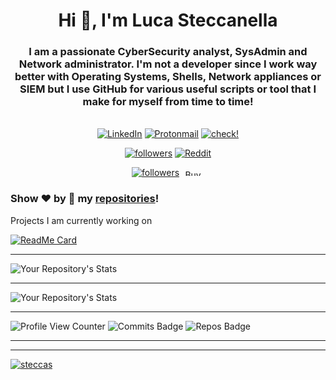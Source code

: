 <h1 align="center">Hi 👋, I'm Luca Steccanella</h1>

<h3 align="center">I am a passionate CyberSecurity analyst, SysAdmin and Network administrator.
I'm not a developer since I work way better with Operating Systems, Shells, Network appliances or SIEM but I use GitHub for various useful scripts or tool that I make for myself from time to time!
</h3>

<p align="center">
<br>
<a href="https://www.linkedin.com/in/lucasteccanella/"><img src="https://img.shields.io/badge/linkedin-%230077B5.svg?&style=for-the-badge&logo=linkedin&logoColor=white" alt="LinkedIn" /></a>
<a href="mailto:steccas@pm.me"><img src="https://img.shields.io/badge/gmail-%23D14836.svg?&style=for-the-badge&logo=protonmail&logoColor=white" alt="Protonmail"/></a>
<a href="https://steccas.linktr.ee/"><img alt="check!" src="https://img.shields.io/website?style=for-the-badge&up_message=links&url=https%3A%2F%2Fkkvanonymous.github.io%2F"></a>
</p>
<p align="center">
  <a href="https://twitter.com/Steccas94"><img alt="followers" title="Follow me on Twitter" src="https://img.shields.io/twitter/follow/Steccas94?color=55960c&label=Follow&logo=twitter&logoColor=white&style=for-the-badge"/></a>
  <a href="https://www.reddit.com/user/Steccas/"><img alt="Reddit" title="Reddit" src="https://img.shields.io/badge/-Reddit-FF5700?style=for-the-badge&logo=reddit&logoColor=white"/></a>
</p>
<p align="center">
  <a href="https://github.com/Steccas"><img alt="followers" title="Follow me on Github" src="https://img.shields.io/github/followers/Steccas?color=236ad3&style=for-the-badge&logo=github&label=Follow"/></a>
  <a href="https://www.buymeacoffee.com/steccas" target="_blank"><img src="https://cdn.buymeacoffee.com/buttons/v2/default-yellow.png" alt="Buy Me A Coffee" style="height: 10px !important;width: 36px !important;" ></a>
</p>

### Show ❤️ by 🌟 my [repositories](https://github.com/Steccas?tab=repositories)!

<summary>
  Projects I am currently working on
</summary>

[![ReadMe Card](https://github-readme-stats.vercel.app/api/pin/?username=Steccas&repo=ProtonClient)](https://github.com/Steccas/ProtonClient)

____

![Your Repository's Stats](https://github-readme-stats.vercel.app/api?username=Steccas&show_icons=true&count_private=true)
____

![Your Repository's Stats](https://github-readme-stats.vercel.app/api/top-langs/?username=Steccas&layout=compact&count_private=true)
____

![Profile View Counter](https://komarev.com/ghpvc/?username=Steccas) ![Commits Badge](https://badges.pufler.dev/commits/monthly/Steccas) ![Repos Badge](https://badges.pufler.dev/repos/Steccas)
____

<!--START_SECTION:activity-->
<!--END_SECTION:activity-->
____

<p align="left"> <a href="https://github.com/ryo-ma/github-profile-trophy"><img src="https://github-profile-trophy.vercel.app/?username=steccas" alt="steccas" /></a> </p>


<!--
**Steccas/Steccas** is a ✨ _special_ ✨ repository because its `README.md` (this file) appears on your GitHub profile.

Here are some ideas to get you started:

- 🔭 I’m currently working on ...
- 🌱 I’m currently learning ...
- 👯 I’m looking to collaborate on ...
- 🤔 I’m looking for help with ...
- 💬 Ask me about ...
- 📫 How to reach me: ...
- 😄 Pronouns: ...
- 💜 Interests:
- ⚡ Fun fact: ...

<h2 align="center">My stack :man_technologist:</h2>

<p align="center">Tools that I use on a daily basis, or that I've used or worked (either much or a bit) with on the past</p>
<p align="center">
  <a href="https://stackshare.io/steccas/my-personal-stack">
    <img src="http://img.shields.io/badge/tech-stack-0690fa.svg?style=flat" alt="Steccas :: StackShare" />
  </a>
</p>

<summary>
  Projects I am currently working on
</summary>

<br />

[![ReadMe Card](https://github-readme-stats.vercel.app/api/pin/?username=Steccas&repo=)](https://github.com/)


<br />

### Languages and Tools 🛠 

![Java](http://img.shields.io/badge/-Java-5B4638?style=flat-square&logo=java&logoColor=ffffff)
![C](http://img.shields.io/badge/-C-A8B9CC?style=flat-square&logo=c&logoColor=ffffff)
![Python](http://img.shields.io/badge/-Python-3776AB?style=flat-square&logo=python&logoColor=ffffff)
![JavaScript](https://img.shields.io/badge/-JavaScript-%23F7DF1C?style=flat-square&logo=javascript&logoColor=000000&labelColor=%23F7DF1C&color=%23FFCE5A)
![React](https://img.shields.io/badge/-React-61DAFB?style=flat-square&logo=react&logoColor=ffffff)
![HTML5](https://img.shields.io/badge/-HTML5-%23E44D27?style=flat-square&logo=html5&logoColor=ffffff)
![CSS3](https://img.shields.io/badge/-CSS3-%231572B6?style=flat-square&logo=css3)
![Sass](https://img.shields.io/badge/-Sass-%23CC6699?style=flat-square&logo=sass&logoColor=ffffff)
![Bootstrap](https://img.shields.io/badge/-Bootstrap-563D7C?style=flat-square&logo=Bootstrap)
![Markdown](https://img.shields.io/badge/-Markdown-000000?style=flat-square&logo=markdown)
![Nodejs](https://img.shields.io/badge/-Nodejs-339933?style=flat-square&logo=Node.js&logoColor=ffffff)
![Npm](https://img.shields.io/badge/-npm-CB3837?style=flat-square&logo=npm)
![Firebase](https://img.shields.io/badge/-Firebase-FFCA28?style=flat-square&logo=firebase&logoColor=ffffff)
![Microsoft Sql Server](https://img.shields.io/badge/-Sql%20Server-CC2927?style=flat-square&logo=microsoft-sql-server&logoColor=ffffff)
![Git](https://img.shields.io/badge/-Git-%23F05032?style=flat-square&logo=git&logoColor=%23ffffff)
![GitLab](https://img.shields.io/badge/-GitLab-FCA121?style=flat-square&logo=gitlab)
![GitHub](https://img.shields.io/badge/-GitHub-181717?style=flat-square&logo=github)
![VS Code](http://img.shields.io/badge/-VS%20Code-007ACC?style=flat-square&logo=visual-studio-code&logoColor=ffffff)
![Eclipse-IDE](http://img.shields.io/badge/-Eclipse-2C2255?style=flat-square&logo=eclipse&logoColor=ffffff)
![Powershell](http://img.shields.io/badge/-Powershell-5391FE?style=flat-square&logo=powershell&logoColor=ffffff)
![Windows](http://img.shields.io/badge/-Windows-0078D6?style=flat-square&logo=windows&logoColor=ffffff)

<br/>

-->
